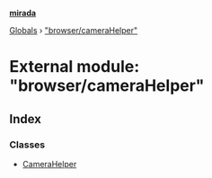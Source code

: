 **[mirada](../README.md)**

[Globals](../README.md) › ["browser/cameraHelper"](_browser_camerahelper_.md)

# External module: "browser/cameraHelper"

## Index

### Classes

* [CameraHelper](../classes/_browser_camerahelper_.camerahelper.md)